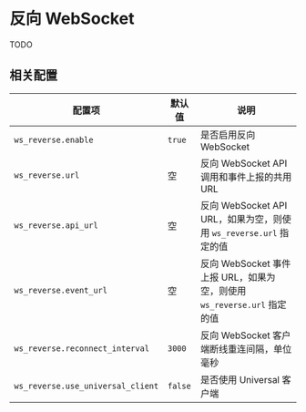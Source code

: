 # 反向 WebSocket

TODO

## 相关配置

| 配置项 | 默认值 | 说明 |
| -------- | ------ | --- |
| `ws_reverse.enable` | `true` | 是否启用反向 WebSocket |
| `ws_reverse.url` | 空 | 反向 WebSocket API 调用和事件上报的共用 URL |
| `ws_reverse.api_url` | 空 | 反向 WebSocket API URL，如果为空，则使用 `ws_reverse.url` 指定的值 |
| `ws_reverse.event_url` | 空 | 反向 WebSocket 事件上报 URL，如果为空，则使用 `ws_reverse.url` 指定的值 |
| `ws_reverse.reconnect_interval` | `3000` | 反向 WebSocket 客户端断线重连间隔，单位毫秒 |
| `ws_reverse.use_universal_client` | `false` | 是否使用 Universal 客户端 |
